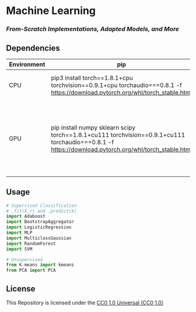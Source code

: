 # Machine Learning

### *From-Scratch Implementations, Adapted Models, and More*


## Dependencies


Environment | pip | conda|
 --- | ----------- | ----------- |
 CPU | pip3 install torch==1.8.1+cpu torchvision==0.9.1+cpu torchaudio===0.8.1 -f https://download.pytorch.org/whl/torch_stable.html| conda install -c conda-forge numpy sklearn scipy pytorch       |
 GPU | pip install numpy sklearn scipy torch==1.8.1+cu111 torchvision==0.9.1+cu111 torchaudio===0.8.1 -f https://download.pytorch.org/whl/torch_stable.html  | conda install -c conda-forge; numpy sklearn scipy ; conda install pytorch torchvision torchaudio cudatoolkit=11.1 -c pytorch -c nvidia     |


## Usage

```python
# Supervised Classification
# .fit(X,r) and .predict(X)
import Adaboost 
import BootstrapAggregator
import LogisticRegression 
import MLP
import MulticlassGaussian
import RandomForest
import SVM

# Unsupervised
from K-means import kmeans
from PCA import PCA
```

## License

This Repository is licensed under the [CC0 1.0 Universal (CC0 1.0)   ](https://creativecommons.org/publicdomain/zero/1.0/ )
